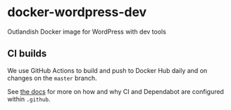# docker-wordpress-dev
Outlandish Docker image for WordPress with dev tools

## CI builds

We use GitHub Actions to build and push to Docker Hub daily and on changes on
the `master` branch.

See [the docs](https://github.com/marketplace/actions/build-and-push-docker-images)
for more on how and why CI and Dependabot are configured within `.github`.

